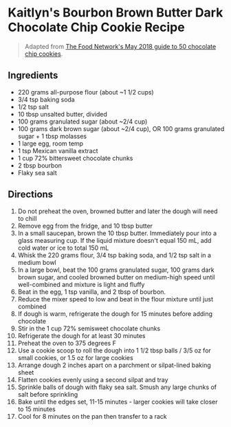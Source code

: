 # Kaitlyn's Bourbon Brown Butter Dark Chocolate Chip Cookie Recipe

> Adapted from [The Food Network's May 2018 guide to 50 chocolate chip cookies](https://www.foodnetwork.com/recipes/packages/baking-guide/cookies-and-bars/50-chocolate-chip-cookies).

## Ingredients 

* 220 grams all-purpose flour (about ~1 1/2 cups)
* 3/4 tsp baking soda
* 1/2 tsp salt
* 10 tbsp unsalted butter, divided
* 100 grams granulated sugar (about ~2/4 cup)
* 100 grams dark brown sugar (about ~2/4 cup), OR 100 grams granulated sugar + 1 tbsp molasses
* 1 large egg, room temp
* 1 tsp Mexican vanilla extract
* 1 cup 72% bittersweet chocolate chunks
* 2 tbsp bourbon
* Flaky sea salt

## Directions

1. Do not preheat the oven, browned butter and later the dough will need to chill
1. Remove egg from the fridge, and 10 tbsp butter
1. In a small saucepan, brown the 10 tbsp butter. Immediately pour into a glass measuring cup. If the liquid mixture doesn't equal 150 mL, add cold water or ice to total 150 mL
1. Whisk the 220 grams flour, 3/4 tsp baking soda, and 1/2 tsp salt in a medium bowl
1. In a large bowl, beat the 100 grams granulated sugar, 100 grams dark brown sugar, and cooled browned butter on medium-high speed until well-combined and mixture is light and fluffy
1. Beat in the egg, 1 tsp vanilla, and 2 tbsp of bourbon.
1. Reduce the mixer speed to low and beat in the flour mixture until just combined
1. If dough is warm, refrigerate the dough for 15 minutes before adding chocolate
1. Stir in the 1 cup 72% semisweet chocolate chunks
1. Refrigerate the dough for at least 30 minutes
1. Preheat the oven to 375 degrees F
1. Use a cookie scoop to roll the dough into 1 1/2 tbsp balls / 3/5 oz for small cookies, or 1.5 oz for large cookies
1. Arrange dough 2 inches apart on a parchment or silpat-lined baking sheet
1. Flatten cookies evenly using a second silpat and tray
1. Sprinkle balls of dough with flaky sea salt. Smush any large chunks of salt before sprinkling
1. Bake until the edges set, 11-15 minutes - larger cookies will take closer to 15 minutes
1. Cool for 8 minutes on the pan then transfer to a rack
